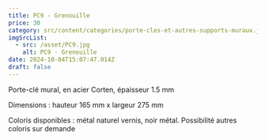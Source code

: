 ```yaml
---
title: PC9 - Grenouille
price: 30
category: src/content/categories/porte-cles-et-autres-supports-muraux.json
imgSrcList:
  - src: /asset/PC9.jpg
    alt: PC9 - Grenouille
date: 2024-10-04T15:07:47.014Z
draft: false
---
```


Porte-clé mural, en acier Corten, épaisseur 1.5 mm

Dimensions : hauteur 165 mm x largeur 275 mm

Coloris disponibles : métal naturel vernis, noir métal. Possibilité autres coloris sur demande
